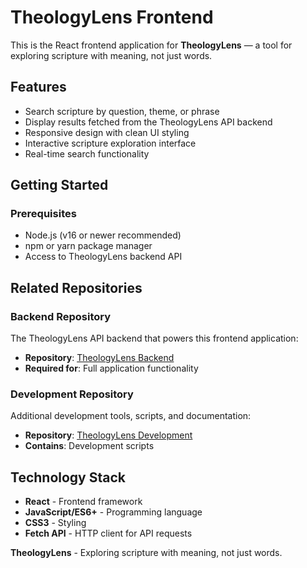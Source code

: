 # TheologyLens Frontend

This is the React frontend application for **TheologyLens** — a tool for exploring scripture with meaning, not just words.

## Features

* Search scripture by question, theme, or phrase
* Display results fetched from the TheologyLens API backend
* Responsive design with clean UI styling
* Interactive scripture exploration interface
* Real-time search functionality

## Getting Started

### Prerequisites

* Node.js (v16 or newer recommended)
* npm or yarn package manager
* Access to TheologyLens backend API


## Related Repositories

### Backend Repository
The TheologyLens API backend that powers this frontend application:
* **Repository**: [TheologyLens Backend](https://github.com/Mc141/TheologyLens-backend)
* **Required for**: Full application functionality

### Development Repository
Additional development tools, scripts, and documentation:
* **Repository**: [TheologyLens Development](https://github.com/Mc141/TheologyLens)
* **Contains**: Development scripts

## Technology Stack

* **React** - Frontend framework
* **JavaScript/ES6+** - Programming language
* **CSS3** - Styling
* **Fetch API** - HTTP client for API requests

**TheologyLens** - Exploring scripture with meaning, not just words.
